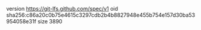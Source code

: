 version https://git-lfs.github.com/spec/v1
oid sha256:c86a20c0b75e4615c3297cdb2b4b8827948e455b754e157d30ba53954058e31f
size 3890
